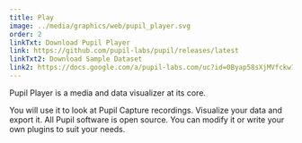 ```yaml
---
title: Play
image: ../media/graphics/web/pupil_player.svg
order: 2
linkTxt: Download Pupil Player
link: https://github.com/pupil-labs/pupil/releases/latest
linkTxt2: Download Sample Dataset
link2: https://docs.google.com/a/pupil-labs.com/uc?id=0Byap58sXjMVfckw1T29EUllMZE0&export=download
---
```

Pupil Player is a media and data visualizer at its core. 

You will use it to look at Pupil Capture recordings. Visualize your data and export it. All Pupil software is open source. You can modify it or write your own plugins to suit your needs.
